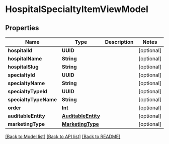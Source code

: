 # HospitalSpecialtyItemViewModel

## Properties
Name | Type | Description | Notes
------------ | ------------- | ------------- | -------------
**hospitalId** | **UUID** |  | [optional] 
**hospitalName** | **String** |  | [optional] 
**hospitalSlug** | **String** |  | [optional] 
**specialtyId** | **UUID** |  | [optional] 
**specialtyName** | **String** |  | [optional] 
**specialtyTypeId** | **UUID** |  | [optional] 
**specialtyTypeName** | **String** |  | [optional] 
**order** | **Int** |  | [optional] 
**auditableEntity** | [**AuditableEntity**](AuditableEntity.md) |  | [optional] 
**marketingType** | [**MarketingType**](MarketingType.md) |  | [optional] 

[[Back to Model list]](../README.md#documentation-for-models) [[Back to API list]](../README.md#documentation-for-api-endpoints) [[Back to README]](../README.md)


